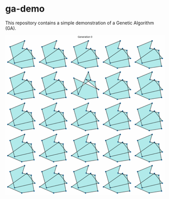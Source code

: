 # ga-demo

This repository contains a simple demonstration of a Genetic Algorithm (GA).

![](figures/animation.gif)